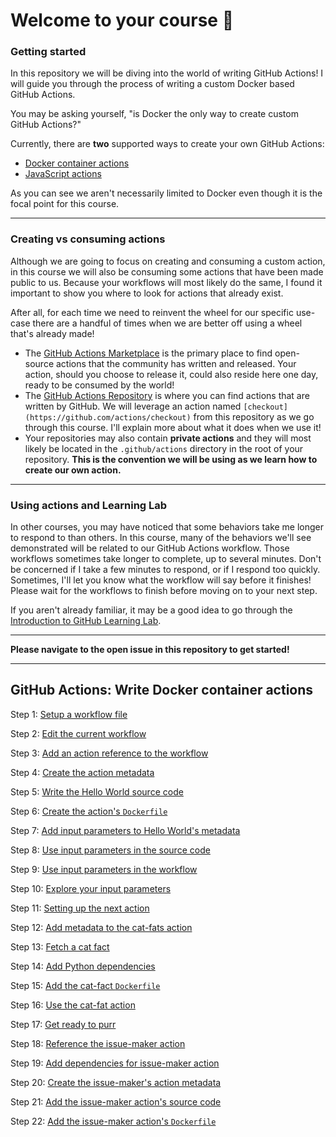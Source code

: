 # Welcome to your course 🎉

### Getting started

In this repository we will be diving into the world of writing GitHub Actions! I will guide you through the process of writing a custom Docker based GitHub Actions.

You may be asking yourself, "is Docker the only way to create custom GitHub Actions?"

Currently, there are **two** supported ways to create your own GitHub Actions:

- [Docker container actions](https://help.github.com/en/actions/automating-your-workflow-with-github-actions/about-actions#docker-container-actions)
- [JavaScript actions](https://help.github.com/en/actions/automating-your-workflow-with-github-actions/about-actions#javascript-actions)

As you can see we aren't necessarily limited to Docker even though it is the focal point for this course.

---

### Creating vs consuming actions

Although we are going to focus on creating and consuming a custom action, in this course we will also be consuming some actions that have been made public to us. Because your workflows will most likely do the same, I found it important to show you where to look for actions that already exist.

After all, for each time we need to reinvent the wheel for our specific use-case there are a handful of times when we are better off using a wheel that's already made!

- The [GitHub Actions Marketplace](https://github.com/marketplace?type=actions) is the primary place to find open-source actions that the community has written and released. Your action, should you choose to release it, could also reside here one day, ready to be consumed by the world!
- The [GitHub Actions Repository](https://github.com/actions) is where you can find actions that are written by GitHub. We will leverage an action named `[checkout](https://github.com/actions/checkout)` from this repository as we go through this course. I'll explain more about what it does when we use it!
- Your repositories may also contain **private actions** and they will most likely be located in the `.github/actions` directory in the root of your repository. **This is the convention we will be using as we learn how to create our own action.**

---

### Using actions and Learning Lab

In other courses, you may have noticed that some behaviors take me longer to respond to than others. In this course, many of the behaviors we'll see demonstrated will be related to our GitHub Actions workflow. Those workflows sometimes take longer to complete, up to several minutes. Don't be concerned if I take a few minutes to respond, or if I respond too quickly. Sometimes, I'll let you know what the workflow will say before it finishes! Please wait for the workflows to finish before moving on to your next step.

If you aren't already familiar, it may be a good idea to go through the [Introduction to GitHub Learning Lab](https://lab.github.com/githubtraining/introduction-to-github).

---

**Please navigate to the open issue in this repository to get started!**

<hr/>

## GitHub Actions: Write Docker container actions

Step 1: [Setup a workflow file](https://github.com/Zi-Tao/write-docker-actions/issues/1)

Step 2: [Edit the current workflow](https://github.com/Zi-Tao/write-docker-actions/pull/2)

Step 3: [Add an action reference to the workflow](https://github.com/Zi-Tao/write-docker-actions/pull/2)

Step 4: [Create the action metadata](https://github.com/Zi-Tao/write-docker-actions/issues/3)

Step 5: [Write the Hello World source code](https://github.com/Zi-Tao/write-docker-actions/pull/4)

Step 6: [Create the action's `Dockerfile`](https://github.com/Zi-Tao/write-docker-actions/pull/4)

Step 7: [Add input parameters to Hello World's metadata](https://github.com/Zi-Tao/write-docker-actions/pull/4)

Step 8: [Use input parameters in the source code](https://github.com/Zi-Tao/write-docker-actions/pull/4)

Step 9: [Use input parameters in the workflow](https://github.com/Zi-Tao/write-docker-actions/pull/4)

Step 10: [Explore your input parameters](https://github.com/Zi-Tao/write-docker-actions/pull/4)

Step 11: [Setting up the next action](https://github.com/Zi-Tao/write-docker-actions/issues/5)

Step 12: [Add metadata to the cat-fats action](https://github.com/Zi-Tao/write-docker-actions/pull/7)

Step 13: [Fetch a cat fact](https://github.com/Zi-Tao/write-docker-actions/pull/7)

Step 14: [Add Python dependencies](https://github.com/Zi-Tao/write-docker-actions/pull/7)

Step 15: [Add the cat-fact `Dockerfile`](https://github.com/Zi-Tao/write-docker-actions/pull/7)

Step 16: [Use the cat-fat action](https://github.com/Zi-Tao/write-docker-actions/pull/7)

Step 17: [Get ready to purr](https://github.com/Zi-Tao/write-docker-actions/pull/7)

Step 18: [Reference the issue-maker action](https://github.com/Zi-Tao/write-docker-actions/issues/8)

Step 19: [Add dependencies for issue-maker action](https://github.com/Zi-Tao/write-docker-actions/pull/9)

Step 20: [Create the issue-maker's action metadata](https://github.com/Zi-Tao/write-docker-actions/pull/9)

Step 21: [Add the issue-maker action's source code](https://github.com/Zi-Tao/write-docker-actions/pull/9)

Step 22: [Add the issue-maker action's `Dockerfile`](https://github.com/Zi-Tao/write-docker-actions/pull/9)
